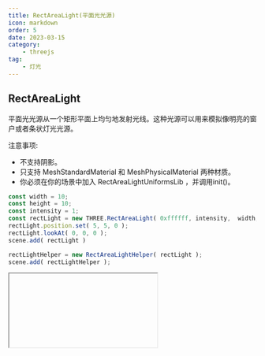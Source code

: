 ```yaml
---
title: RectAreaLight(平面光光源)
icon: markdown
order: 5
date: 2023-03-15
category:
    - threejs
tag:
    - 灯光
---
```


## RectAreaLight

平面光光源从一个矩形平面上均匀地发射光线。这种光源可以用来模拟像明亮的窗户或者条状灯光光源。

注意事项:

- 不支持阴影。
- 只支持 MeshStandardMaterial 和 MeshPhysicalMaterial 两种材质。
- 你必须在你的场景中加入 RectAreaLightUniformsLib ，并调用init()。

```js
const width = 10;
const height = 10;
const intensity = 1;
const rectLight = new THREE.RectAreaLight( 0xffffff, intensity,  width, height );
rectLight.position.set( 5, 5, 0 );
rectLight.lookAt( 0, 0, 0 );
scene.add( rectLight )

rectLightHelper = new RectAreaLightHelper( rectLight );
scene.add( rectLightHelper );
```

<IFrame url="https://luotainxu-demo.netlify.app/#/threejs/rectAreaLight"/>

## 构造器

## color : Integer

color - (可选参数) 十六进制数字表示的光照颜色。缺省值为 0xffffff (白色)

## intensity : Float

intensity - (可选参数) 光源强度／亮度 。缺省值为 1。

## width : Float

width - (可选参数) 光源宽度。缺省值为 10。

## height : Float

height - (可选参数) 光源高度。缺省值为 10。

## 属性

公共属性请查看基类[Light](/threejs/灯光/Light.md)。

### .isRectAreaLight : Boolean

Read-only标志，用于检查给定对象是否为平面光类型。

## 方法

公共方法请查看基类[Light](/threejs/灯光/Light.md)。

### .copy ( source : RectAreaLight ) : this

将所有属性的值从源 source 复制到此平面光光源对象。
